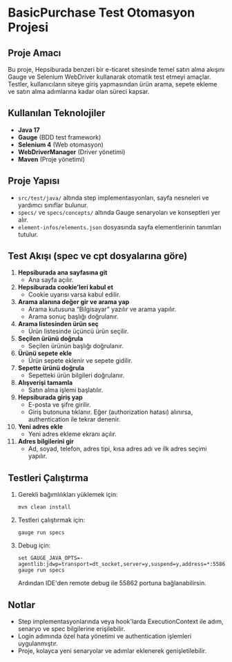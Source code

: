 # BasicPurchase Test Otomasyon Projesi

## Proje Amacı
Bu proje, Hepsiburada benzeri bir e-ticaret sitesinde temel satın alma akışını Gauge ve Selenium WebDriver kullanarak otomatik test etmeyi amaçlar. Testler, kullanıcıların siteye giriş yapmasından ürün arama, sepete ekleme ve satın alma adımlarına kadar olan süreci kapsar.

## Kullanılan Teknolojiler
- **Java 17**
- **Gauge** (BDD test framework)
- **Selenium 4** (Web otomasyon)
- **WebDriverManager** (Driver yönetimi)
- **Maven** (Proje yönetimi)

## Proje Yapısı
- `src/test/java/` altında step implementasyonları, sayfa nesneleri ve yardımcı sınıflar bulunur.
- `specs/` ve `specs/concepts/` altında Gauge senaryoları ve konseptleri yer alır.
- `element-infos/elements.json` dosyasında sayfa elementlerinin tanımları tutulur.

## Test Akışı (spec ve cpt dosyalarına göre)
1. **Hepsiburada ana sayfasına git**
   - Ana sayfa açılır.
2. **Hepsiburada cookie’leri kabul et**
   - Cookie uyarısı varsa kabul edilir.
3. **Arama alanına değer gir ve arama yap**
   - Arama kutusuna “Bilgisayar” yazılır ve arama yapılır.
   - Arama sonuç başlığı doğrulanır.
4. **Arama listesinden ürün seç**
   - Ürün listesinde üçüncü ürün seçilir.
5. **Seçilen ürünü doğrula**
   - Seçilen ürünün başlığı doğrulanır.
6. **Ürünü sepete ekle**
   - Ürün sepete eklenir ve sepete gidilir.
7. **Sepette ürünü doğrula**
   - Sepetteki ürün bilgileri doğrulanır.
8. **Alışverişi tamamla**
   - Satın alma işlemi başlatılır.
9. **Hepsiburada giriş yap**
   - E-posta ve şifre girilir.
   - Giriş butonuna tıklanır. Eğer (authorization hatası) alınırsa, authentication ile tekrar denenir.
10. **Yeni adres ekle**
    - Yeni adres ekleme ekranı açılır.
11. **Adres bilgilerini gir**
    - Ad, soyad, telefon, adres tipi, kısa adres adı ve ilk adres seçimi yapılır.

## Testleri Çalıştırma
1. Gerekli bağımlılıkları yüklemek için:
   ```
   mvn clean install
   ```
2. Testleri çalıştırmak için:
   ```
   gauge run specs
   ```
3. Debug için:
   ```
   set GAUGE_JAVA_OPTS=-agentlib:jdwp=transport=dt_socket,server=y,suspend=y,address=*:55862
   gauge run specs
   ```
   Ardından IDE'den remote debug ile 55862 portuna bağlanabilirsin.

## Notlar
- Step implementasyonlarında veya hook'larda ExecutionContext ile adım, senaryo ve spec bilgilerine erişilebilir.
- Login adımında özel hata yönetimi ve authentication işlemleri uygulanmıştır.
- Proje, kolayca yeni senaryolar ve adımlar eklenerek genişletilebilir.

